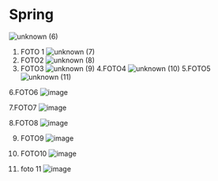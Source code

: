 # Spring

![unknown (6)](https://user-images.githubusercontent.com/57760132/126806902-5454a036-4738-4df4-a1a8-6ac347457d92.png)
1. FOTO 1
![unknown (7)](https://user-images.githubusercontent.com/57760132/126806915-86de57b8-84a0-4e13-9338-05da0bb78509.png)
2. FOTO2
![unknown (8)](https://user-images.githubusercontent.com/57760132/126806978-462957c2-019c-4e20-b90a-a5b56b7b366f.png)
3. FOTO3
![unknown (9)](https://user-images.githubusercontent.com/57760132/126806989-fddbd0b2-464a-42aa-a05c-35ceadf83ae4.png)
4.FOTO4
![unknown (10)](https://user-images.githubusercontent.com/57760132/126806997-9cd37116-36b8-4fde-8dc9-43c7cc881d0e.png)
5.FOTO5
![unknown (11)](https://user-images.githubusercontent.com/57760132/126807003-12aec31f-70e3-4052-b2f8-43f19fad3c30.png)

6.FOTO6
![image](https://user-images.githubusercontent.com/57760132/126807047-7070f944-3080-4536-8055-dd2df23e1751.png)

7.FOTO7
![image](https://user-images.githubusercontent.com/57760132/126807308-758b4147-a858-4ece-a0da-042a1737fe28.png)

8.FOTO8
![image](https://user-images.githubusercontent.com/57760132/126807359-17757a75-c493-473e-84b9-4b884bbc75be.png)

9. FOTO9
![image](https://user-images.githubusercontent.com/57760132/126807904-784e40c9-9d3c-47d8-9c32-199db65e309b.png)

10. FOTO10
![image](https://user-images.githubusercontent.com/57760132/126809372-1caf9173-ca91-42e4-8d79-395058b4ae4a.png)

11. foto 11
![image](https://user-images.githubusercontent.com/57760132/126809939-8a56f736-a8ae-4673-92db-a9740c0dd379.png)


